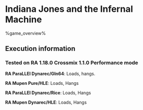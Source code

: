 # Indiana Jones and the Infernal Machine 

%game_overview%

## Execution information

### Tested on RA 1.18.0 Crossmix 1.1.0 Performance mode

**RA ParaLLEl Dynarec/Gln64**: Loads, hangs.

**RA Mupen Pure/HLE**: Loads, Hangs

**RA ParaLLEl Dynarec/Rice**: Loads, Hangs

**RA Mupen Dynarec/HLE**: Loads, Hangs